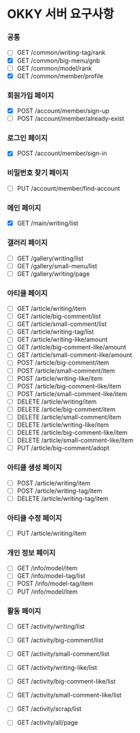 # OKKY 서버 요구사항

### 공통
- [ ] GET /common/writing-tag/rank
- [x] GET /common/big-menu/gnb
- [ ] GET /common/model/rank
- [x] GET /common/member/profile

### 회원가입 페이지
- [x] POST /account/member/sign-up
- [ ] POST /account/member/already-exist

### 로그인 페이지
- [x] POST /account/member/sign-in

### 비밀번호 찾기 페이지
- [ ] PUT /account/member/find-account

### 메인 페이지
- [x] GET /main/writing/list
### 갤러리 페이지
- [ ] GET /gallery/writing/list
- [ ] GET /gallery/small-menu/list
- [ ] GET /gallery/writing/page

### 아티클 페이지
- [ ] GET /article/writing/item
- [ ] GET /article/big-comment/list
- [ ] GET /article/small-comment/list
- [ ] GET /article/writing-tag/list
- [ ] GET /article/writing-like/amount
- [ ] GET /article/big-comment-like/amount
- [ ] GET /article/small-comment-like/amount
- [ ] POST /article/big-comment/item
- [ ] POST /article/small-comment/item
- [ ] POST /article/writing-like/item
- [ ] POST /article/big-comment-like/item
- [ ] POST /article/small-comment-like/item
- [ ] DELETE /article/writing/item
- [ ] DELETE /article/big-comment/item
- [ ] DELETE /article/small-comment/item
- [ ] DELETE /article/writing-like/item
- [ ] DELETE /article/big-comment-like/item
- [ ] DELETE /article/small-comment-like/item
- [ ] PUT /article/big-comment/adopt
### 아티클 생성 페이지
- [ ] POST /article/writing/item
- [ ] POST /article/writing-tag/item
- [ ] DELETE /article/writing-tag/item
### 아티클 수정 페이지
- [ ] PUT /article/writing/item

### 개인 정보 페이지
- [ ] GET /info/model/item
- [ ] GET /info/model-tag/list
- [ ] POST /info/model-tag/item
- [ ] PUT /info/model/item

### 활동 페이지
- [ ] GET /activity/writing/list
- [ ] GET /activity/big-comment/list
- [ ] GET /activity/small-comment/list
- [ ] GET /activity/writing-like/list
- [ ] GET /activity/big-comment-like/list
- [ ] GET /activity/small-comment-like/list
- [ ] GET /activity/scrap/list
- [ ] GET /activity/all/page
 